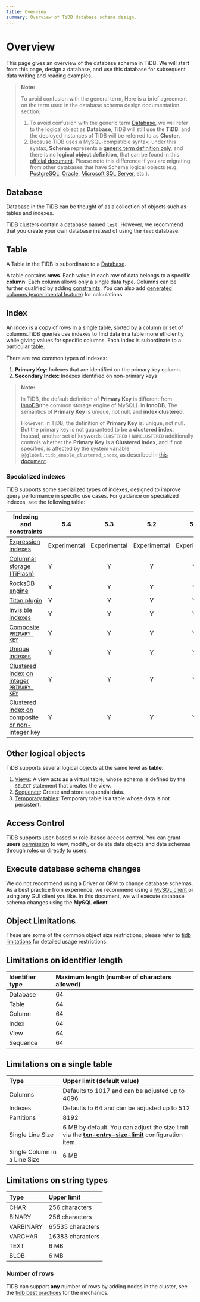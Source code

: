 ```yaml
---
title: Overview
summary: Overview of TiDB database schema design.
---
```


# Overview

This page gives an overview of the database schema in TiDB. We will start from this page, design a database, and use this database for subsequent data writing and reading examples.

> **Note:**
>
> To avoid confusion with the general term, Here is a brief agreement on the term used in the database schema design documentation section:
>
> 1. To avoid confusion with the generic term [Database](https://en.wikipedia.org/wiki/Database), we will refer to the logical object as **Database**, TiDB will still use the **TiDB**, and the deployed instances of TiDB will be referred to as **Cluster**.
> 2. Because TiDB uses a MySQL-compatible syntax, under this syntax, **Schema** represents a [generic term definition only](https://en.wiktionary.org/wiki/schema), and there is no **logical object definition**, that can be found in this [official document](https://dev.mysql.com/doc/refman/8.0/en/create-database.html). Please note this difference if you are migrating from other databases that have Schema logical objects (e.g. [PostgreSQL](https://www.postgresql.org/docs/current/ddl-schemas.html), [Oracle](https://docs.oracle.com/en/database/oracle/oracle-database/21/tdddg/creating-managing-schema-objects.html), [Microsoft SQL Server](https://docs.microsoft.com/en-us/sql/relational-databases/security/authentication-access/create-a-database-schema?view=sql-server-ver15), etc.).

## Database

Database in the TiDB can be thought of as a collection of objects such as tables and indexes.

TiDB clusters contain a database named `test`. However, we recommend that you create your own database instead of using the `test` database.

## Table

A Table in the TiDB is subordinate to a [Database](#database).

A table contains **rows**. Each value in each row of data belongs to a specific **column**. Each column allows only a single data type. Columns can be further qualified by adding [constraints](https://docs.pingcap.com/tidb/stable/constraints). You can also add [generated columns (experimental feature)](https://docs.pingcap.com/tidb/stable/generated-columns) for calculations.

## Index

An index is a copy of rows in a single table, sorted by a column or set of columns.TiDB queries use indexes to find data in a table more efficiently while giving values for specific columns. Each index is subordinate to a particular [table](#table).

There are two common types of indexes:

1. **Primary Key**: Indexes that are identified on the primary key column.
2. **Secondary Index**: Indexes identified on non-primary keys

> **Note:**
>
> In TiDB, the default definition of **Primary Key** is different from [InnoDB](https://mariadb.com/kb/en/innodb/)(the common storage engine of MySQL). In **InnoDB**, The semantics of **Primary Key** is unique, not null, and **index clustered**.
>
> However, in TiDB, the definition of **Primary Key** is: unique, not null. But the primary key is not guaranteed to be a **clustered index**. Instead, another set of keywords `CLUSTERED` / `NONCLUSTERED` additionally controls whether the **Primary Key** is a **Clustered Index**, and if not specified, is affected by the system variable `@@global.tidb_enable_clustered_index`, as described in [this document](https://docs.pingcap.com/zh/tidb/stable/clustered-indexes).

### Specialized indexes

TiDB supports some specialized types of indexes, designed to improve query performance in specific use cases. For guidance on specialized indexes, see the following table:

| Indexing and constraints                                     | **5.4**          |   **5.3**    |   **5.2**    |   **5.1**    |   **5.0**    |   **4.0**    |
| ------------------------------------------------------------ | ------------ | :----------: | :----------: | :----------: | :----------: | :----------: |
| [Expression indexes](/common/sql-statements/sql-statement-create-index.md#expression-index) | Experimental | Experimental | Experimental | Experimental | Experimental | Experimental |
| [Columnar storage (TiFlash)](/tiflash/tiflash-overview.md)   | Y            |      Y       |      Y       |      Y       |      Y       |      Y       |
| [RocksDB engine](/storage-engine/rocksdb-overview.md)        | Y            |      Y       |      Y       |      Y       |      Y       |      Y       |
| [Titan plugin](/storage-engine/titan-overview.md)            | Y            |      Y       |      Y       |      Y       |      Y       |      Y       |
| [Invisible indexes](/common/sql-statements/sql-statement-add-index.md) | Y            |      Y       |      Y       |      Y       |      Y       |      N       |
| [Composite `PRIMARY KEY`](/constraints.md)                   | Y            |      Y       |      Y       |      Y       |      Y       |      Y       |
| [Unique indexes](/constraints.md)                            | Y            |      Y       |      Y       |      Y       |      Y       |      Y       |
| [Clustered index on integer `PRIMARY KEY`](/constraints.md)  | Y            |      Y       |      Y       |      Y       |      Y       |      Y       |
| [Clustered index on composite or non-integer key](/constraints.md) | Y            |      Y       |      Y       |      Y       |      Y       |      N       |

## Other logical objects

TiDB supports several logical objects at the same level as **table**:

1. [Views](https://docs.pingcap.com/tidb/stable/views): A view acts as a virtual table, whose schema is defined by the `SELECT` statement that creates the view.
2. [Sequence](https://docs.pingcap.com/tidb/stable/sql-statement-create-sequence): Create and store sequential data.
3. [Temporary tables](https://docs.pingcap.com/tidb/stable/temporary-tables): Temporary table is a table whose data is not persistent.

## Access Control

TiDB supports user-based or role-based access control. You can grant **users** [permission](https://docs.pingcap.com/tidb/stable/privilege-management) to view, modify, or delete data objects and data schemas through [roles](https://docs.pingcap.com/tidb/stable/role-based-access-control) or directly to [users](https://docs.pingcap.com/tidb/stable/user-account-management).

## Execute database schema changes

We do not recommend using a Driver or ORM to change database schemas. As a best practice from experience, we recommend using a [MySQL client](https://dev.mysql.com/doc/refman/8.0/en/mysql.html) or using any GUI client you like. In this document, we will execute database schema changes using the **MySQL client**.

## Object Limitations

These are some of the common object size restrictions, please refer to [tidb limitations](https://docs.pingcap.com/tidb/stable/tidb-limitations) for detailed usage restrictions.

## Limitations on identifier length

| Identifier type | Maximum length (number of characters allowed) |
|:---------|:--------------|
| Database | 64 |
| Table    | 64 |
| Column   | 64 |
| Index    | 64 |
| View     | 64 |
| Sequence | 64 |

## Limitations on a single table

| Type       | Upper limit (default value)  |
|:----------|:----------|
| Columns   | Defaults to 1017 and can be adjusted up to 4096     |
| Indexes   |  Defaults to 64 and can be adjusted up to 512        |
| Partitions | 8192     |
| Single Line Size | 6 MB by default. You can adjust the size limit via the [**txn-entry-size-limit**](/tidb-configuration-file.md#txn-entry-size-limit-new-in-v50) configuration item. |
| Single Column in a Line Size | 6 MB       |

## Limitations on string types

| Type       | Upper limit   |
|:----------|:----------|
| CHAR       | 256 characters      |
| BINARY     | 256 characters      |
| VARBINARY  | 65535 characters    |
| VARCHAR    | 16383 characters    |
| TEXT       | 6 MB                |
| BLOB       | 6 MB                |

### Number of rows

TiDB can support **any** number of rows by adding nodes in the cluster, see the [tidb best practices](https://docs.pingcap.com/tidb/stable/tidb-best-practices) for the mechanics.

